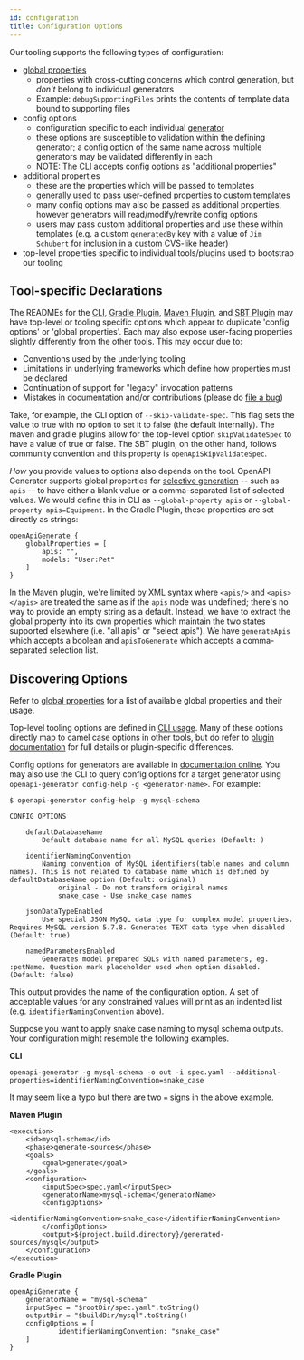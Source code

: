 ```yaml
---
id: configuration
title: Configuration Options
---
```


Our tooling supports the following types of configuration:

* [global properties](./global-properties.md)
  - properties with cross-cutting concerns which control generation, but  _don't_ belong to individual generators
  - Example: `debugSupportingFiles` prints the contents of template data bound to supporting files
* config options
  - configuration specific to each individual [generator](./generators/README.md)
  - these options are susceptible to validation within the defining generator; a config option of the same name across multiple generators may be validated differently in each
  - NOTE: The CLI accepts config options as "additional properties"
* additional properties
  - these are the properties which will be passed to templates
  - generally used to pass user-defined properties to custom templates
  - many config options may also be passed as additional properties, however generators will read/modify/rewrite config options
  - users may pass custom additional properties and use these within templates (e.g. a custom `generatedBy` key with a value of `Jim Schubert` for inclusion in a custom CVS-like header)
* top-level properties specific to individual tools/plugins used to bootstrap our tooling

## Tool-specific Declarations

The READMEs for the [CLI](https://openapi-generator.tech/docs/usage#generate), [Gradle Plugin](https://github.com/OpenAPITools/openapi-generator/tree/master/modules/openapi-generator-gradle-plugin), [Maven Plugin](https://github.com/OpenAPITools/openapi-generator/tree/master/modules/openapi-generator-maven-plugin), and [SBT Plugin](https://github.com/OpenAPITools/sbt-openapi-generator/blob/master/README.md) may have top-level or tooling specific options which appear to duplicate 'config options' or 'global properties'. Each may also expose user-facing properties slightly differently from the other tools. This may occur due to:

* Conventions used by the underlying tooling
* Limitations in underlying frameworks which define how properties must be declared
* Continuation of support for "legacy" invocation patterns
* Mistakes in documentation and/or contributions (please do [file a bug](https://github.com/OpenAPITools/openapi-generator/issues/new?assignees=&labels=Issue%3A+Bug&template=bug_report.md&title=%5BBUG%5D+Issue+with+options))

Take, for example, the CLI option of `--skip-validate-spec`. This flag sets the value to true with no option to set it to false (the default internally). The maven and gradle plugins allow for the top-level option `skipValidateSpec` to have a value of true or false. The SBT plugin, on the other hand, follows community convention and this property is `openApiSkipValidateSpec`.

_How_ you provide values to options also depends on the tool. OpenAPI Generator supports global properties for [selective generation](https://openapi-generator.tech/docs/customization/#selective-generation) -- such as `apis` -- to have either a blank value or a comma-separated list of selected values. We would define this in CLI as `--global-property apis` or `--global-property apis=Equipment`. In the Gradle Plugin, these properties are set directly as strings:

```
openApiGenerate {
    globalProperties = [
        apis: "",
        models: "User:Pet"
    ]
}
```

In the Maven plugin, we're limited by XML syntax where `<apis/>` and `<apis></apis>` are treated the same as if the `apis` node was undefined; there's no way to provide an empty string as a default. Instead, we have to extract the global property into its own properties which maintain the two states supported elsewhere (i.e. "all apis" or "select apis"). We have `generateApis` which accepts a boolean and `apisToGenerate` which accepts a comma-separated selection list.

## Discovering Options

Refer to [global properties](./global-properties.md) for a list of available global properties and their usage.

Top-level tooling options are defined in [CLI usage](https://openapi-generator.tech/docs/usage/#generate). Many of these options directly map to camel case options in other tools, but do refer to [plugin documentation](https://openapi-generator.tech/docs/plugins) for full details or plugin-specific differences.

Config options for generators are available in [documentation online](https://openapi-generator.tech/docs/generators). You may also use the CLI to query config options for a target generator using `openapi-generator config-help -g <generator-name>`. For example:

```
$ openapi-generator config-help -g mysql-schema

CONFIG OPTIONS

	defaultDatabaseName
	    Default database name for all MySQL queries (Default: )

	identifierNamingConvention
	    Naming convention of MySQL identifiers(table names and column names). This is not related to database name which is defined by defaultDatabaseName option (Default: original)
	        original - Do not transform original names
	        snake_case - Use snake_case names

	jsonDataTypeEnabled
	    Use special JSON MySQL data type for complex model properties. Requires MySQL version 5.7.8. Generates TEXT data type when disabled (Default: true)

	namedParametersEnabled
	    Generates model prepared SQLs with named parameters, eg. :petName. Question mark placeholder used when option disabled. (Default: false)
```

This output provides the name of the configuration option. A set of acceptable values for any constrained values will print as an indented list (e.g. `identifierNamingConvention` above).

Suppose you want to apply snake case naming to mysql schema outputs. Your configuration might resemble the following examples.

**CLI**

```
openapi-generator -g mysql-schema -o out -i spec.yaml --additional-properties=identifierNamingConvention=snake_case
```

It may seem like a typo but there are two `=` signs in the above example.

**Maven Plugin**

```
<execution>
	<id>mysql-schema</id>
	<phase>generate-sources</phase>
	<goals>
		<goal>generate</goal>
	</goals>
	<configuration>
		<inputSpec>spec.yaml</inputSpec>
		<generatorName>mysql-schema</generatorName>
		<configOptions>
			<identifierNamingConvention>snake_case</identifierNamingConvention>
		</configOptions>
		<output>${project.build.directory}/generated-sources/mysql</output>
	</configuration>
</execution>
```

**Gradle Plugin**

```
openApiGenerate {
    generatorName = "mysql-schema"
    inputSpec = "$rootDir/spec.yaml".toString()
    outputDir = "$buildDir/mysql".toString()
    configOptions = [
            identifierNamingConvention: "snake_case"
    ]
}
```

